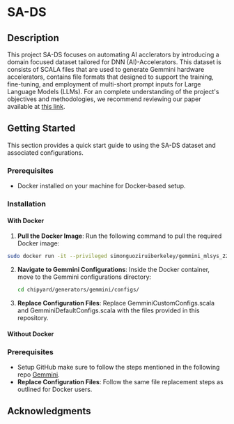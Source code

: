 # SA-DS

## Description

This project SA-DS focuses on automating AI acclerators by introducing a domain focused dataset tailored for DNN (AI)-Accelerators. This dataset is consists of SCALA files that are used to generate Gemmini hardware accelerators, contains file formats that designed to support the training, fine-tuning, and employment of multi-short prompt inputs for Large Language Models (LLMs). For an complete understanding of the project's objectives and methodologies, we recommend reviewing our paper available at [this link](archive-link).

## Getting Started

This section provides a quick start guide to using the SA-DS dataset and associated configurations.

### Prerequisites

- Docker installed on your machine for Docker-based setup.

### Installation

#### With Docker

1. **Pull the Docker Image**: Run the following command to pull the required Docker image:

```bash
sudo docker run -it --privileged simonguoziruiberkeley/gemmini_mlsys_22:v1.10 bash
```
2. **Navigate to Gemmini Configurations**: Inside the Docker container, move to the Gemmini configurations directory:
   ```bash
   cd chipyard/generators/gemmini/configs/
   ```
3. **Replace Configuration Files**: Replace GemminiCustomConfigs.scala and GemminiDefaultConfigs.scala with the files provided in this repository.
#### Without Docker
   ### Prerequisites
- Setup GitHub make sure to follow the steps mentioned in the following repo [Gemmini](https://github.com/ucb-bar/gemmini.git).
- **Replace Configuration Files**: Follow the same file replacement steps as outlined for Docker users.

## Acknowledgments

